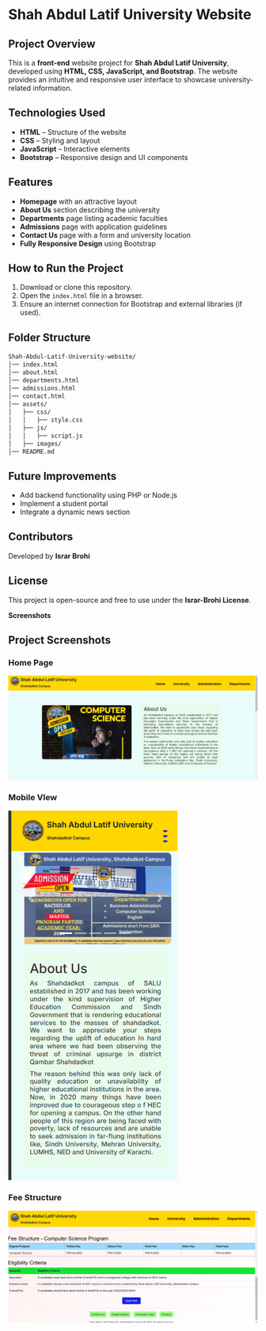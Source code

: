 # Shah Abdul Latif University Website

## Project Overview
This is a **front-end** website project for **Shah Abdul Latif University**, developed using **HTML, CSS, JavaScript, and Bootstrap**. The website provides an intuitive and responsive user interface to showcase university-related information.

## Technologies Used
- **HTML** – Structure of the website
- **CSS** – Styling and layout
- **JavaScript** – Interactive elements
- **Bootstrap** – Responsive design and UI components

## Features
- **Homepage** with an attractive layout
- **About Us** section describing the university
- **Departments** page listing academic faculties
- **Admissions** page with application guidelines
- **Contact Us** page with a form and university location
- **Fully Responsive Design** using Bootstrap

## How to Run the Project
1. Download or clone this repository.
2. Open the `index.html` file in a browser.
3. Ensure an internet connection for Bootstrap and external libraries (if used).

## Folder Structure
```
Shah-Abdul-Latif-University-website/
│── index.html
│── about.html
│── departments.html
│── admissions.html
│── contact.html
│── assets/
│   ├── css/
│   │   ├── style.css
│   ├── js/
│   │   ├── script.js
│   ├── images/
│── README.md
```

## Future Improvements
- Add backend functionality using PHP or Node.js
- Implement a student portal
- Integrate a dynamic news section

## Contributors
Developed by **Israr Brohi**

## License
This project is open-source and free to use under the **Israr-Brohi License**.

**Screenshots**
## Project Screenshots

### Home Page
![Home Page](screenshots/home-page.png)

### Mobile VIew
![Home Page](screenshots/mobile-view.png)

### Fee Structure
![Fee Structure](screenshots/fee-structure.png)



